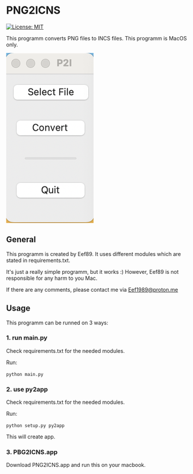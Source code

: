 # PNG2ICNS

[![License: MIT](https://img.shields.io/badge/License-MIT-yellow.svg)](https://opensource.org/licenses/MIT)

This programm converts PNG files to INCS files. This programm is MacOS only.

![alt text](Interface.png)

## General

This programm is created by Eef89. It uses different modules which are stated in requirements.txt. 

It's just a really simple programm, but it works :) However, Eef89 is not responsible for any harm to you Mac.

If there are any comments, please contact me via Eef1989@proton.me


## Usage

This programm can be runned on 3 ways:

### 1. run main.py

Check requirements.txt for the needed modules.

Run:

```python main.py```

### 2. use py2app

Check requirements.txt for the needed modules.

Run:

```python setup.py py2app```

This will create app.

### 3. PBG2ICNS.app

Download PNG2ICNS.app and run this on your macbook.
